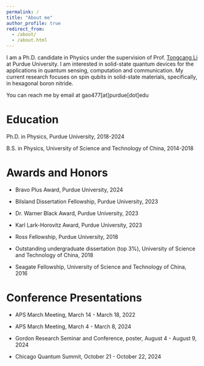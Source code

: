 ```yaml
---
permalink: /
title: "About me"
author_profile: true
redirect_from: 
  - /about/
  - /about.html
---
```


<!-- Google tag (gtag.js) -->
<script async src="https://www.googletagmanager.com/gtag/js?id=G-DE6WMXD2L1"></script>
<script>
  window.dataLayer = window.dataLayer || [];
  function gtag(){dataLayer.push(arguments);}
  gtag('js', new Date());

  gtag('config', 'G-DE6WMXD2L1');
</script>


I am a Ph.D. candidate in Physics  under the supervision of Prof. [Tongcang Li](https://sites.google.com/site/litongcang/) at Purdue University. I am interested in solid-state quantum devices for the applications in quantum sensing, computation and communication. My current research focuses on spin qubits in solid-state materials, specifically, in hexagonal boron nitride. 

You can reach me by email at gao477[at]purdue[dot]edu



Education
======
Ph.D. in Physics, Purdue University, 2018-2024

B.S. in Physics, University of Science and Technology of China, 2014-2018

Awards and Honors
======
* Bravo Plus Award, Purdue University, 2024

* Bilsland Dissertation Fellowship, Purdue University, 2023

* Dr. Warner Black Award, Purdue University, 2023

* Karl Lark-Horovitz Award, Purdue University, 2023

* Ross Fellowship, Purdue University, 2018

* Outstanding undergraduate dissertation (top 3%), University of Science and Technology of China, 2018

* Seagate Fellowship, University of Science and Technology of China, 2016

Conference Presentations
======
* APS March Meeting, March 14 - March 18, 2022

* APS March Meeting, March 4 - March 8, 2024

* Gordon Research Seminar and Conference, poster, August 4 - August 9, 2024

* Chicago Quantum Summit,  October 21 - October 22, 2024